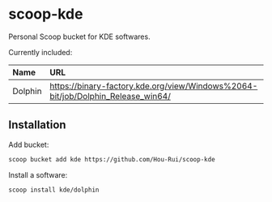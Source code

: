 # scoop-kde

Personal Scoop bucket for KDE softwares.

Currently included:

| Name    | URL                                                                             |
| :------ | :------------------------------------------------------------------------------ |
| Dolphin | https://binary-factory.kde.org/view/Windows%2064-bit/job/Dolphin_Release_win64/ |

## Installation

Add bucket:
```sh
scoop bucket add kde https://github.com/Hou-Rui/scoop-kde
```

Install a software:
```sh
scoop install kde/dolphin
```